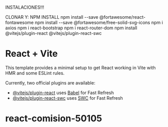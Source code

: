 INSTALACIONES!!! 

CLONAR Y:
NPM INSTALL 
npm install --save @fortawesome/react-fontawesome
npm install --save @fortawesome/free-solid-svg-icons
npm i axios
npm i react-bootstrap
npm i react-router-dom
npm install @vitejs/plugin-react @vitejs/plugin-react-swc



# React + Vite

This template provides a minimal setup to get React working in Vite with HMR and some ESLint rules.

Currently, two official plugins are available:

- [@vitejs/plugin-react](https://github.com/vitejs/vite-plugin-react/blob/main/packages/plugin-react/README.md) uses [Babel](https://babeljs.io/) for Fast Refresh
- [@vitejs/plugin-react-swc](https://github.com/vitejs/vite-plugin-react-swc) uses [SWC](https://swc.rs/) for Fast Refresh
# react-comision-50105
